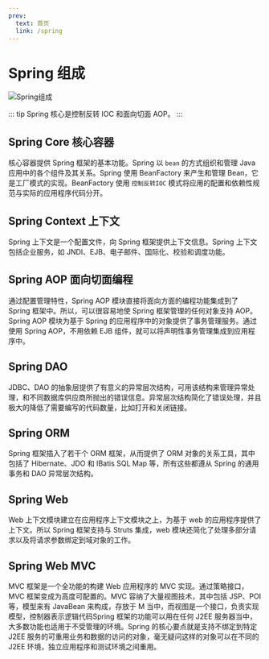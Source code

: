 ```yaml
---
prev:
  text: 首页
  link: /spring
---
```


# Spring 组成

![Spring组成](/Spring/spring模块.jpg)

::: tip
Spring 核心是控制反转 IOC 和面向切面 AOP。
:::

## Spring Core 核心容器

核心容器提供 Spring 框架的基本功能。Spring 以 `bean` 的方式组织和管理 Java 应用中的各个组件及其关系。Spring 使用 BeanFactory 来产生和管理 Bean，它是工厂模式的实现。BeanFactory 使用 `控制反转IOC` 模式将应用的配置和依赖性规范与实际的应用程序代码分开。

## Spring Context 上下文

Spring 上下文是一个配置文件，向 Spring 框架提供上下文信息。Spring 上下文包括企业服务，如 JNDI、EJB、电子邮件、国际化、校验和调度功能。

## Spring AOP 面向切面编程

通过配置管理特性，Spring AOP 模块直接将面向方面的编程功能集成到了 Spring 框架中。所以，可以很容易地使 Spring 框架管理的任何对象支持 AOP。Spring AOP 模块为基于 Spring 的应用程序中的对象提供了事务管理服务。通过使用 Spring AOP，不用依赖 EJB 组件，就可以将声明性事务管理集成到应用程序中。

## Spring DAO

JDBC、DAO 的抽象层提供了有意义的异常层次结构，可用该结构来管理异常处理，和不同数据库供应商所抛出的错误信息。异常层次结构简化了错误处理，并且极大的降低了需要编写的代码数量，比如打开和关闭链接。

## Spring ORM

Spring 框架插入了若干个 ORM 框架，从而提供了 ORM 对象的关系工具，其中包括了 Hibernate、JDO 和 IBatis SQL Map 等，所有这些都遵从 Spring 的通用事务和 DAO 异常层次结构。

## Spring Web

Web 上下文模块建立在应用程序上下文模块之上，为基于 web 的应用程序提供了上下文。所以 Spring 框架支持与 Struts 集成，web 模块还简化了处理多部分请求以及将请求参数绑定到域对象的工作。

## Spring Web MVC

MVC 框架是一个全功能的构建 Web 应用程序的 MVC 实现。通过策略接口，MVC 框架变成为高度可配置的。MVC 容纳了大量视图技术，其中包括 JSP、POI 等，模型来有 JavaBean 来构成，存放于 M 当中，而视图是一个接口，负责实现模型，控制器表示逻辑代码Spring 框架的功能可以用在任何 J2EE 服务器当中，大多数功能也适用于不受管理的环境。Spring 的核心要点就是支持不绑定到特定 J2EE 服务的可重用业务和数据的访问的对象，毫无疑问这样的对象可以在不同的 J2EE 环境，独立应用程序和测试环境之间重用。
